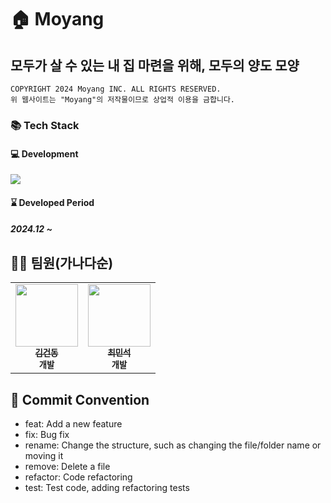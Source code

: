 # 🏠 Moyang
## 모두가 살 수 있는 내 집 마련을 위해, 모두의 양도 모양
```
COPYRIGHT 2024 Moyang INC. ALL RIGHTS RESERVED.
위 웹사이트는 "Moyang"의 저작물이므로 상업적 이용을 금합니다.
```

### 📚 Tech Stack
#### 💻 Development
<img src="https://skillicons.dev/icons?i=java,spring,mysql,html,css,js,docker& perline="/>

#### ⌛ Developed Period
##### 2024.12 ~

## 🧑‍🦲 팀원(가나다순)

<table>
  <tbody>
    <tr>
      <td align="center"><a href="https://github.com/astrraglus03"><img src="https://avatars.githubusercontent.com/u/104690434?v=4" width="100px;" alt=""/><br /><sub><b>김건동</b></sub></a><br /><sub><b>개발</b></sub></td>
      <td align="center"><a href="https://github.com/mstagon"><img src="https://avatars.githubusercontent.com/u/93479041?s=400&u=2c92fea2edb7933b46839b89841ae6212a238ffc&v=4" width="100px;" alt=""/><br /><sub><b>최민석</b></sub></a><br /><sub><b>개발</b></sub></td>
    </tr>
  </tbody>
</table>

## 🎯 Commit Convention

- feat: Add a new feature
- fix: Bug fix
- rename: Change the structure, such as changing the file/folder name or moving it
- remove: Delete a file
- refactor: Code refactoring
- test: Test code, adding refactoring tests
